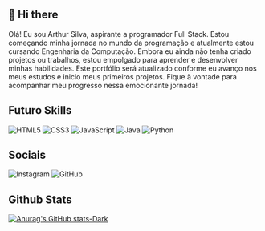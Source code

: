 ## 👋 Hi there 

Olá! Eu sou Arthur Silva, aspirante a programador Full Stack. Estou começando minha jornada no mundo da programação e atualmente estou cursando Engenharia da Computação. Embora eu ainda não tenha criado projetos ou trabalhos, estou empolgado para aprender e desenvolver minhas habilidades. Este portfólio será atualizado conforme eu avanço nos meus estudos e inicio meus primeiros projetos. Fique à vontade para acompanhar meu progresso nessa emocionante jornada!

## Futuro Skills

![HTML5](https://img.shields.io/badge/html5-%23E34F26.svg?style=for-the-badge&logo=html5&logoColor=white) ![CSS3](https://img.shields.io/badge/css3-%231572B6.svg?style=for-the-badge&logo=css3&logoColor=white) ![JavaScript](https://img.shields.io/badge/javascript-%23323330.svg?style=for-the-badge&logo=javascript&logoColor=%23F7DF1E) ![Java](https://img.shields.io/badge/java-%23ED8B00.svg?style=for-the-badge&logo=openjdk&logoColor=white) ![Python](https://img.shields.io/badge/python-3670A0?style=for-the-badge&logo=python&logoColor=ffdd54) 

##  Sociais

![Instagram](https://img.shields.io/badge/Instagram-%23E4405F.svg?style=for-the-badge&logo=Instagram&logoColor=white) ![GitHub](https://img.shields.io/badge/github-%23121011.svg?style=for-the-badge&logo=github&logoColor=white)

## Github Stats

[![Anurag's GitHub stats-Dark](https://github-readme-stats.vercel.app/api?username=arthsilva-dev&show_icons=true&theme=dracula#gh-dracula-mode-only)](https://github.com/arthsilva-dev/github-readme-stats#gh-dracula-mode-only) 
